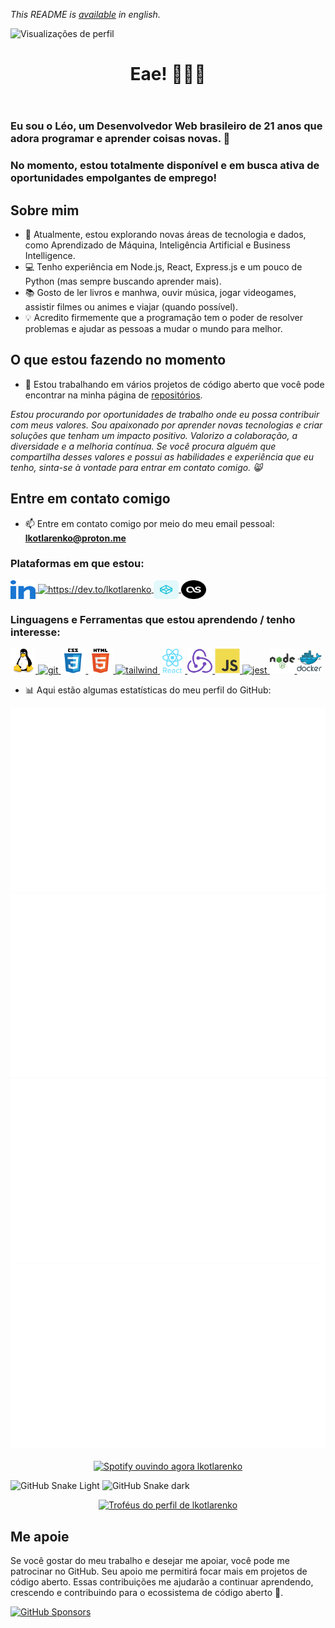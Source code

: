 <!-- Obrigado a https://github.com/rahuldkjain/github-profile-readme-generator -->
_This README is [available](https://github.com/lkotlarenko/lkotlarenko/blob/main/README.md) in english._

<img src="https://komarev.com/ghpvc/?username=lkotlarenko&label=Visualizações%20de%20perfil&color=218a45&style=flat" alt="Visualizações de perfil" />

<header>
  <h1 align="center">Eae! 👋🇧🇷</h1>
</header>
<section align="left">
  
### Eu sou o Léo, um Desenvolvedor Web brasileiro de 21 anos que adora programar e aprender coisas novas. 🚀
### No momento, estou totalmente disponível e em busca ativa de oportunidades empolgantes de emprego!

## Sobre mim

- 🌱 Atualmente, estou explorando novas áreas de tecnologia e dados, como Aprendizado de Máquina, Inteligência Artificial e Business Intelligence.
- 💻 Tenho experiência em Node.js, React, Express.js e um pouco de Python (mas sempre buscando aprender mais).
- 📚 Gosto de ler livros e manhwa, ouvir música, jogar videogames, assistir filmes ou animes e viajar (quando possível).
- 💡 Acredito firmemente que a programação tem o poder de resolver problemas e ajudar as pessoas a mudar o mundo para melhor.

## O que estou fazendo no momento

- 🔭 Estou trabalhando em vários projetos de código aberto que você pode encontrar na minha página de [repositórios](https://github.com/lkotlarenko?tab=repositories).
<!-- - 🌟 Alguns dos meus projetos favoritos são:
  - [Projeto A](https://github.com/lkotlarenko/project-a): Uma breve descrição do que esse projeto faz
  - [Projeto B](https://github.com/lkotlarenko/project-b): Uma breve descrição do que esse projeto faz
  - [Projeto C](https://github.com/lkotlarenko/project-c): Uma breve descrição do que esse projeto faz
-->
  
*Estou procurando por oportunidades de trabalho onde eu possa contribuir com meus valores. Sou apaixonado por aprender novas tecnologias e criar soluções que tenham um impacto positivo. Valorizo a colaboração, a diversidade e a melhoria contínua. Se você procura alguém que compartilha desses valores e possui as habilidades e experiência que eu tenho, sinta-se à vontade para entrar em contato comigo. 😸*

## Entre em contato comigo
  
  - 📫 Entre em contato comigo por meio do meu email pessoal: **lkotlarenko@proton.me**
  
  <h3>Plataformas em que estou:</h3>
  <div>
    <a href="https://linkedin.com/in/lkotlarenko">
      <img align="center" src="https://raw.githubusercontent.com/lkotlarenko/lkotlarenko/main/src/images/icons/Social/linked-in-alt.svg" alt="linkedin" height="30" width="40" />
    </a>
    <a href="https://dev.to/lkotlarenko">
      <img align="center" src="https://raw.githubusercontent.com/rahuldkjain/github-profile-readme-generator/master/src/images/icons/Social/devto.svg" alt="https://dev.to/lkotlarenko" height="30" width="40" />
    </a>
    <a href="https://codepen.io/lkotlarenko">
      <img align="center" src="https://raw.githubusercontent.com/lkotlarenko/lkotlarenko/main/src/images/icons/Social/codepen.svg" alt="codepen" height="30" width="40" />
    </a>
    <a href="https://www.last.fm/user/lkotlarenko">
      <img align="center" src="https://raw.githubusercontent.com/lkotlarenko/lkotlarenko/main/src/images/icons/Social/last-fm.svg" alt="last.fm" height="30" width="40" />
    </a>
  </div>

  <h3>Linguagens e Ferramentas que estou aprendendo / tenho interesse:</h3>
  <div>
    <a href="https://www.linux.org/">
      <img src="https://raw.githubusercontent.com/devicons/devicon/master/icons/linux/linux-original.svg" alt="linux" width="40" height="40"/>
    </a>
    <a href="https://git-scm.com/">
      <img src="https://www.vectorlogo.zone/logos/git-scm/git-scm-icon.svg" alt="git" width="40" height="40"/>
    </a>
    <a href="https://www.w3schools.com/css/">
      <img src="https://raw.githubusercontent.com/devicons/devicon/master/icons/css3/css3-original-wordmark.svg" alt="css3" width="40" height="40"/>
    </a>
    <a href="https://www.w3.org/html/">
      <img src="https://raw.githubusercontent.com/devicons/devicon/master/icons/html5/html5-original-wordmark.svg" alt="html5" width="40" height="40"/>
    </a>
    <a href="https://tailwindcss.com/">
      <img src="https://www.vectorlogo.zone/logos/tailwindcss/tailwindcss-icon.svg" alt="tailwind" width="40" height="40"/>
    </a>
    <a href="https://reactjs.org/">
      <img src="https://raw.githubusercontent.com/devicons/devicon/master/icons/react/react-original-wordmark.svg" alt="react" width="40" height="40"/>
    </a>
    <a href="https://redux.js.org">
      <img src="https://raw.githubusercontent.com/devicons/devicon/master/icons/redux/redux-original.svg" alt="redux" width="40" height="40"/>
    </a>
    <a href="https://developer.mozilla.org/en-US/docs/Web/JavaScript">
      <img src="https://raw.githubusercontent.com/devicons/devicon/master/icons/javascript/javascript-original.svg" alt="javascript" width="40" height="40"/>
    </a>
    <a href="https://jestjs.io">
      <img src="https://www.vectorlogo.zone/logos/jestjsio/jestjsio-icon.svg" alt="jest" width="40" height="40"/>
    </a>
    <a href="https://nodejs.org">
      <img src="https://raw.githubusercontent.com/devicons/devicon/master/icons/nodejs/nodejs-original-wordmark.svg" alt="nodejs" width="40" height="40"/>
    </a>
    <a href="https://docker.com/">
      <img src="https://raw.githubusercontent.com/devicons/devicon/master/icons/docker/docker-original-wordmark.svg" alt="docker" width="40" height="40"/>
    </a>
    <a>
  </p>
</section>

  - 📊 Aqui estão algumas estatísticas do meu perfil do GitHub:
  
<!-- GitHub readme stats https://github.com/jstrieb/github-stats -->
  <div align="center">
    <img src="https://raw.githubusercontent.com/lkotlarenko/github-stats/master/generated/overview.svg#gh-dark-mode-only" alt="Estatísticas Gerais do GitHub"/>
     <img src="https://raw.githubusercontent.com/lkotlarenko/github-stats/master/generated/overview.svg#gh-light-mode-only" alt="Estatísticas Gerais do GitHub"/>
    <img src="https://raw.githubusercontent.com/lkotlarenko/github-stats/master/generated/languages.svg#gh-dark-mode-only" alt="Linguagens Mais Usadas"/>
     <img src="https://raw.githubusercontent.com/lkotlarenko/github-stats/master/generated/languages.svg#gh-light-mode-only" alt="Linguagens Mais Usadas"/>
  </div>
<br>

<!-- Spotify Now Playing Card https://github.com/novatorem/novatorem -->
<div align="center">
  <a href="https://open.spotify.com/user/lkotlarenko">
    <img src="https://spotify-now-playing-lkotlarenko.vercel.app/api/spotify?background_color=181413&border_color=ffffff)" alt="Spotify ouvindo agora lkotlarenko"/>
  </a>
</div>

<!-- Snake contributions graph https://github.com/Platane/snk -->
  ![GitHub Snake Light](https://github.com/lkotlarenko/lkotlarenko/blob/output/github-snake.svg#gh-light-mode-only)
  ![GitHub Snake dark](https://github.com/lkotlarenko/lkotlarenko/blob/output/github-snake-dark.svg#gh-dark-mode-only)
<br>
  
<!-- GitHub Profile Trophies https://github.com/ryo-ma/github-profile-trophy -->
<div align="center">
  <a href="https://github.com/ryo-ma/github-profile-trophy">
    <img src="https://github-profile-trophy.vercel.app/?username=lkotlarenko&theme=onestar&no-frame=true" alt="Troféus do perfil de lkotlarenko" />
  </a>
</div>
  
## Me apoie

Se você gostar do meu trabalho e desejar me apoiar, você pode me patrocinar no GitHub. Seu apoio me permitirá focar mais em projetos de código aberto. Essas contribuições me ajudarão a continuar aprendendo, crescendo e contribuindo para o ecossistema de código aberto 💚.

[![GitHub Sponsors](https://img.shields.io/github/sponsors/lkotlarenko?style=social)](https://github.com/sponsors/lkotlarenko)
